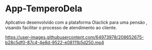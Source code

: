 # App-TemperoDela

Aplicativo desenvolvido com a plataforma Olaclick para uma pensão , visando facilitar o processo de atendimento ao cliente.



https://user-images.githubusercontent.com/64973978/208652675-b28c5df0-87c4-4e8d-9522-e08111b5d250.mp4

